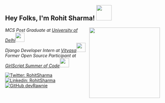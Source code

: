 <h2> Hey Folks, I'm Rohit Sharma! <img src="https://media.giphy.com/media/3ohhwExYXg3q8oC26Q/giphy.gif" width="50"></h2>
<img align='right' src="https://media.giphy.com/media/gjrYDwbjnK8x36xZIO/giphy.gif" width="230">
<p><em>MCS Post Graduate at <a href="http://www.du.ac.in//">University of Delhi</a><img src="https://media.giphy.com/media/d6Je8KexsLbCXLNouj/giphy.gif" width="30"></br>Django Developer Intern at <a href="https://www.vityasa.com/">Vityasa</a><img src="https://media.giphy.com/media/IV09naiKhckfXzT8RF/giphy.gif" width="30"></br> Former Open Source Participant at <a href="https://gssoc.girlscript.tech/">GirlScript Summer of Code</a><img src="https://media.giphy.com/media/17b875GGvV9m9sLmNc/giphy.gif" width="30">
</em></p>

[![Twitter: RohitSharma](https://img.shields.io/twitter/url?style=social&url=https%3A%2F%2Ftwitter.com%2Fwhau_rohit)](https://twitter.com/whau_rohit)
[![Linkedin: RohitSharma](https://img.shields.io/badge/LinkedIn-blue?style=flat&logo=linkedin&labelColor=blue&link=https://www.linkedin.com/in/rohit-sharma-mcs/)](https://www.linkedin.com/in/rohit-sharma-mcs/)
[![GitHub devRawnie](https://img.shields.io/github/followers/devRawnie?style=social)](https://github.com/devRawnie)
<!--
**devRawnie/devRawnie** is a ✨ _special_ ✨ repository because its `README.md` (this file) appears on your GitHub profile.

Here are some ideas to get you started:

- 🔭 I’m currently working on ...
- 🌱 I’m currently learning ...
- 👯 I’m looking to collaborate on ...
- 🤔 I’m looking for help with ...
- 💬 Ask me about ...
- 📫 How to reach me: ...
- 😄 Pronouns: ...
- ⚡ Fun fact: ...
-->
